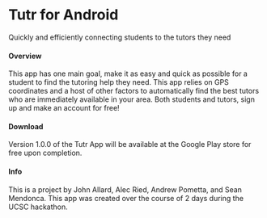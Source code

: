 Tutr for Android
===============
Quickly and efficiently connecting students to the tutors they need

#### Overview
This app has one main goal, make it as easy and quick as possible for a student to find the tutoring help they need.
This app relies on GPS coordinates and a host of other factors to automatically find the best tutors who are immediately
available in your area. Both students and tutors, sign up and make an account for free!

#### Download
Version 1.0.0 of the Tutr App will be available at the Google Play store for free upon completion.

#### Info
This is a project by John Allard, Alec Ried, Andrew Pometta, and Sean Mendonca. This app was created over the course of 2 days during the UCSC hackathon.

